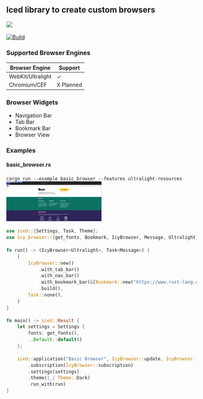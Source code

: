 ## Iced library to create custom browsers
<img src="https://raw.githubusercontent.com/gist/hecrj/ad7ecd38f6e47ff3688a38c79fd108f0/raw/74384875ecbad02ae2a926425e9bcafd0695bade/color.svg" width=20%>

[![Build](https://github.com/LegitCamper/icy_browser/actions/workflows/ci.yml/badge.svg)](https://github.com/LegitCamper/icy_browser/actions/workflows/ci.yml)

### Supported Browser Engines
| Browser Engine | Support      |
| ----------------- | --------- |
| WebKit/Ultralight | <span>&#10003;</span> |
| Chromium/CEF      | X Planned |


### Browser Widgets
- Navigation Bar
- Tab Bar
- Bookmark Bar
- Browser View

### Examples
#### basic_browser.rs
`cargo run --example basic_browser --features ultralight-resources`
<img src="https://github.com/LegitCamper/icy_browser/blob/main/assets/basic_browser.png?raw=true" width=50%>

``` Rust
use iced::{Settings, Task, Theme};
use icy_browser::{get_fonts, Bookmark, IcyBrowser, Message, Ultralight};

fn run() -> (IcyBrowser<Ultralight>, Task<Message>) {
    (
        IcyBrowser::new()
            .with_tab_bar()
            .with_nav_bar()
            .with_bookmark_bar(&[Bookmark::new("https://www.rust-lang.org", "rust-lang.org")])
            .build(),
        Task::none(),
    )
}

fn main() -> iced::Result {
    let settings = Settings {
        fonts: get_fonts(),
        ..Default::default()
    };

    iced::application("Basic Browser", IcyBrowser::update, IcyBrowser::view)
        .subscription(IcyBrowser::subscription)
        .settings(settings)
        .theme(|_| Theme::Dark)
        .run_with(run)
}
```
